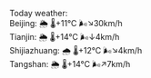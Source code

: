 Today weather:  
Beijing: 🌦   🌡️+11°C 🌬️↘30km/h  
Tianjin: 🌦   🌡️+14°C 🌬️↓4km/h  
Shijiazhuang: 🌧   🌡️+12°C 🌬️↘4km/h  
Tangshan: 🌦   🌡️+14°C 🌬️↗7km/h  
